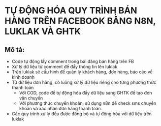 # TỰ ĐỘNG HÓA QUY TRÌNH BÁN HÀNG TRÊN FACEBOOK BẰNG N8N, LUKLAK VÀ GHTK

## Mô tả:
- Code tự động lấy comment trong bài đăng bán hàng trên FB 
- Xử lý dữ liệu từ comment để đẩy thông tin lên luklak
- Trên luklak sẽ cấu hình để quản lý khách hàng, đơn hàng, báo cáo về kinh doanh
- Từ dữ liệu đơn hàng, có luồng xử lý dữ liệu riêng cho từng phương thức thanh toán
  - Với COD, code để tự động hóa đẩy dữ liệu sang GHTK để tạo đơn vận chuyển
  - Với phương thức chuyển khoản, sử dụng n8n để check sms chuyển khoản và xác nhận đơn hàng thanh toán.
- Các quy trình xử lý đều được đồng bộ và tự động hóa với dữ liệu trên luklak
### 
